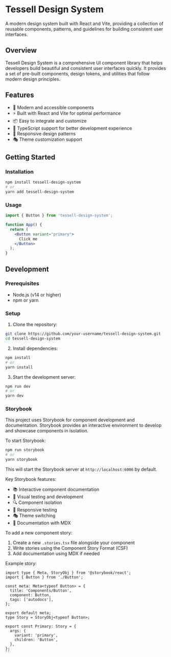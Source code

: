 # Tessell Design System

A modern design system built with React and Vite, providing a collection of reusable components, patterns, and guidelines for building consistent user interfaces.

## Overview

Tessell Design System is a comprehensive UI component library that helps developers build beautiful and consistent user interfaces quickly. It provides a set of pre-built components, design tokens, and utilities that follow modern design principles.

## Features

- 🎨 Modern and accessible components
- ⚡️ Built with React and Vite for optimal performance
- 📦 Easy to integrate and customize
- 🎯 TypeScript support for better development experience
- 📱 Responsive design patterns
- 🎭 Theme customization support

## Getting Started

### Installation

```bash
npm install tessell-design-system
# or
yarn add tessell-design-system
```

### Usage

```jsx
import { Button } from 'tessell-design-system';

function App() {
  return (
    <Button variant="primary">
      Click me
    </Button>
  );
}
```

## Development

### Prerequisites

- Node.js (v14 or higher)
- npm or yarn

### Setup

1. Clone the repository:
```bash
git clone https://github.com/your-username/tessell-design-system.git
cd tessell-design-system
```

2. Install dependencies:
```bash
npm install
# or
yarn install
```

3. Start the development server:
```bash
npm run dev
# or
yarn dev
```

### Storybook

This project uses Storybook for component development and documentation. Storybook provides an interactive environment to develop and showcase components in isolation.

To start Storybook:

```bash
npm run storybook
# or
yarn storybook
```

This will start the Storybook server at `http://localhost:6006` by default.

Key Storybook features:
- 📚 Interactive component documentation
- 🎨 Visual testing and development
- 🔍 Component isolation
- 📱 Responsive testing
- 🎭 Theme switching
- 📝 Documentation with MDX

To add a new component story:
1. Create a new `.stories.tsx` file alongside your component
2. Write stories using the Component Story Format (CSF)
3. Add documentation using MDX if needed

Example story:
```tsx
import type { Meta, StoryObj } from '@storybook/react';
import { Button } from './Button';

const meta: Meta<typeof Button> = {
  title: 'Components/Button',
  component: Button,
  tags: ['autodocs'],
};

export default meta;
type Story = StoryObj<typeof Button>;

export const Primary: Story = {
  args: {
    variant: 'primary',
    children: 'Button',
  },
};
``